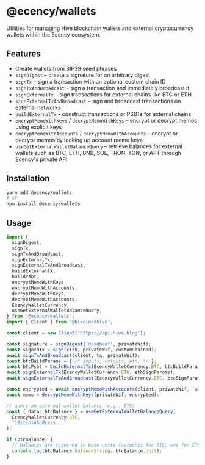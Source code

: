 # @ecency/wallets

Utilities for managing Hive blockchain wallets and external cryptocurrency wallets within the Ecency ecosystem.

## Features

- Create wallets from BIP39 seed phrases
- `signDigest` – create a signature for an arbitrary digest
- `signTx` – sign a transaction with an optional custom chain ID
- `signTxAndBroadcast` – sign a transaction and immediately broadcast it
- `signExternalTx` – sign transactions for external chains like BTC or ETH
- `signExternalTxAndBroadcast` – sign and broadcast transactions on external networks
- `buildExternalTx` – construct transactions or PSBTs for external chains
- `encryptMemoWithKeys` / `decryptMemoWithKeys` – encrypt or decrypt memos using explicit keys
- `encryptMemoWithAccounts` / `decryptMemoWithAccounts` – encrypt or decrypt memos by looking up account memo keys
- `useGetExternalWalletBalanceQuery` – retrieve balances for external wallets such as BTC, ETH, BNB, SOL, TRON, TON, or APT through Ecency's private API

## Installation

```sh
yarn add @ecency/wallets
# or
npm install @ecency/wallets
```

## Usage

```ts
import {
  signDigest,
  signTx,
  signTxAndBroadcast,
  signExternalTx,
  signExternalTxAndBroadcast,
  buildExternalTx,
  buildPsbt,
  encryptMemoWithKeys,
  encryptMemoWithAccounts,
  decryptMemoWithKeys,
  decryptMemoWithAccounts,
  EcencyWalletCurrency,
  useGetExternalWalletBalanceQuery,
} from '@ecency/wallets';
import { Client } from '@hiveio/dhive';

const client = new Client('https://api.hive.blog');

const signature = signDigest('deadbeef', privateWif);
const signedTx = signTx(tx, privateWif, customChainId);
await signTxAndBroadcast(client, tx, privateWif);
const btcBuildParams = { /* inputs, outputs, etc. */ };
const btcPsbt = buildExternalTx(EcencyWalletCurrency.BTC, btcBuildParams);
await signExternalTx(EcencyWalletCurrency.ETH, ethSignParams);
await signExternalTxAndBroadcast(EcencyWalletCurrency.BTC, btcSignParams);

const encrypted = await encryptMemoWithAccounts(client, privateWif, 'alice', '#hello');
const memo = decryptMemoWithKeys(privateWif, encrypted);

// query an external wallet balance (e.g., BTC)
const { data: btcBalance } = useGetExternalWalletBalanceQuery(
  EcencyWalletCurrency.BTC,
  '1BitcoinAddress...'
);

if (btcBalance) {
  // balances are returned in base units (satoshis for BTC, wei for ETH, etc.)
  console.log(btcBalance.balanceString, btcBalance.unit);
}
```
